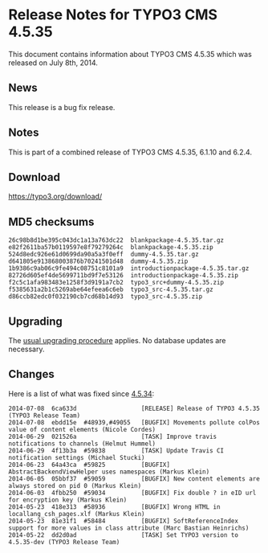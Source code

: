 Release Notes for TYPO3 CMS 4.5.35
==================================

This document contains information about TYPO3 CMS 4.5.35 which was
released on July 8th, 2014.

News
----

This release is a bug fix release.

Notes
-----

This is part of a combined release of TYPO3 CMS 4.5.35, 6.1.10 and
6.2.4.

Download
--------

<https://typo3.org/download/>

MD5 checksums
-------------

    26c98b8d1be395c043dc1a13a763dc22  blankpackage-4.5.35.tar.gz
    e82f2611ba57b0119597e8f79279264c  blankpackage-4.5.35.zip
    524d8edc926e61d0699da90a5a3f0eff  dummy-4.5.35.tar.gz
    d641805e913868003876b70241501d48  dummy-4.5.35.zip
    1b9386c9ab06c9fe494c08751c8101a9  introductionpackage-4.5.35.tar.gz
    82726d605ef4de5699711bd9f7e53126  introductionpackage-4.5.35.zip
    f2c5c1afa983483e1258f3d9191a7cb2  typo3_src+dummy-4.5.35.zip
    f5385631a2b1c5269abe64efeea6c6eb  typo3_src-4.5.35.tar.gz
    d86ccb82edc0f032190cb7cd68b14d93  typo3_src-4.5.35.zip

Upgrading
---------

The [usual upgrading
procedure](https://docs.typo3.org/typo3cms/InstallationGuide/) applies.
No database updates are necessary.

Changes
-------

Here is a list of what was fixed since
[4.5.34](TYPO3_CMS_4.5.34 "wikilink"):

    2014-07-08  6ca633d                  [RELEASE] Release of TYPO3 4.5.35 (TYPO3 Release Team)
    2014-07-08  ebdd15e  #48939,#49055   [BUGFIX] Movements pollute colPos value of content elements (Nicole Cordes)
    2014-06-29  021526a                  [TASK] Improve travis notifications to channels (Helmut Hummel)
    2014-06-29  4f13b3a  #59838          [TASK] Update Travis CI notification settings (Michael Stucki)
    2014-06-23  64a43ca  #59825          [BUGFIX] AbstractBackendViewHelper uses namespaces (Markus Klein)
    2014-06-05  05bbf37  #59059          [BUGFIX] New content elements are always stored on pid 0 (Markus Klein)
    2014-06-03  4fbb250  #59034          [BUGFIX] Fix double ? in eID url for encryption key (Markus Klein)
    2014-05-23  418e313  #58936          [BUGFIX] Wrong HTML in locallang_csh_pages.xlf (Markus Klein)
    2014-05-23  81e31f1  #58484          [BUGFIX] SoftReferenceIndex support for more values in class attribute (Marc Bastian Heinrichs)
    2014-05-22  dd2d0ad                  [TASK] Set TYPO3 version to 4.5.35-dev (TYPO3 Release Team)



